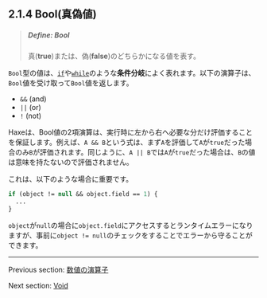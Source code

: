 ## 2.1.4 Bool(真偽値)

> ##### Define: Bool
>
> 真(**true**)または、偽(**false**)のどちらかになる値を表す。

`Bool`型の値は、[`if`](expression-if.md)や[`while`](expression-while.md)のような**条件分岐**によく表れます。以下の演算子は、`Bool`値を受け取って`Bool`値を返します。

* `&&` (and)
* `||` (or)
* `!` (not)

Haxeは、Bool値の2項演算は、実行時に左から右へ必要な分だけ評価することを保証します。例えば、`A && B`という式は、まず`A`を評価して`A`が`true`だった場合のみ`B`が評価されます。同じように、`A || B`では`A`が`true`だった場合は、`B`の値は意味を持たないので評価されません。

これは、以下のような場合に重要です。

```haxe
if (object != null && object.field == 1) {
  ...
}
```

`object`が`null`の場合に`object.field`にアクセスするとランタイムエラーになりますが、事前に`object != null`のチェックをすることでエラーから守ることができます。

---

Previous section: [数値の演算子](types-numeric-operators.md)

Next section: [Void](types-void.md)